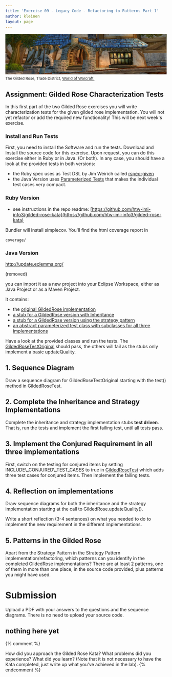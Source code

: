 ```yaml
---
title: 'Exercise 09 - Legacy Code - Refactoring to Patterns Part 1'
author: kleinen
layout: page
---
```



![The Gilded Rose](../images/The_Gilded_Rose.jpg)
<small class = "float-right">The Gilded Rose, Trade District, [World of Warcraft.](http://www.wowwiki.com/Gilded_Rose)</small>

## Assignment: Gilded Rose Characterization Tests

In this first part of the two Gilded Rose exercises you will write characterization tests for the given gilded rose implementation. You will not yet refactor or add the required new functionality! This will be next week's exercise.


### Install and Run Tests
First, you need to install the Software and run the tests.
Download and Install the source code for this exercise. Upon request, you can do this exercise either in Ruby or in Java. (Or both).
In any case, you should have a look at the provided tests in both versions:

* the Ruby spec uses as Test DSL by Jim Weirich called [rspec-given](https://github.com/jimweirich/rspec-given)
* the Java Version uses [Parameterized Tests](http://junit.sourceforge.net/javadoc_40/org/junit/runners/Parameterized.html) that makes the individual test cases very compact.


### Ruby Version

* see instructions in the repo readme: [https://github.com/htw-imi-info3/gilded-rose-kata](https://github.com/htw-imi-info3/gilded-rose-kata)

Bundler will install simplecov. You'll find the html coverage report in

    coverage/

### Java Version


http://update.eclemma.org/


(removed)

you can import it as a new project into your Eclipse Workspace, either as Java Project or as a Maven Project.

It contains:

 *  the [original GildedRose implementation][4]
 *  [a stub for a GildedRose version with Inheritance][5]
 *  [a stub for a GildedRose version using the strategy pattern][6]
 *  [an abstract parameterized test class with subclasses for all three implementations][7]


Have a look at the provided classes and run the tests. The [GildedRoseTestOriginal][8] should pass, the others will fail as the stubs only implement a basic updateQuality.

## 1. Sequence Diagram

Draw a sequence diagram for GildedRoseTestOriginal starting with the test() method in GildedRoseTest.

## 2. Complete the Inheritance and Strategy Implementations

 Complete the inheritance and strategy implementation stubs **test driven**. That is, run the tests and implement the first failing test, until all tests pass.

## 3. Implement the Conjured Requirement in all three implementations

First, switch on the testing for conjured items by setting INCLUDE\\_CONJURED\\_TEST\_CASES to true in [GildedRoseTest][7] which adds three test cases for conjured items. Then implement the failing tests.

## 4. Reflection on implementations

 Draw sequence diagrams for both the inheritance and the strategy implementation starting at the call to GildedRose.updateQuality().

 Write a short reflection (3-4 sentences) on what you needed to do to implement the new requirement in the different implementations.

## 5. Patterns in the Gilded Rose

Apart from the Strategy Pattern in the Strategy Pattern implementation/refactoring, which patterns can you identify in the completed GildedRose implementations? There are at least 2 patterns, one of them in more than one place, in the source code provided, plus patterns you might have used.

# Submission

Upload a PDF with your answers to the questions and the sequence diagrams. There is no need to upload your source code.

[1]: http://www.informit.com/articles/article.aspx?p=169507&seqNum=2
[2]: http://www.oodesign.com/factory-method-pattern.html
[3]: http://www.oodesign.com/abstract-factory-pattern.html
[4]: https://github.com/info3/assignment\_3/blob/master/GildedRoseWithTest/src/main/java/gildedrose/original/GildedRose.java
[5]: https://github.com/info3/assignment\_3/tree/master/GildedRoseWithTest/src/main/java/gildedrose/inheritance
[6]: https://github.com/info3/assignment\_3/tree/master/GildedRoseWithTest/src/main/java/gildedrose/strategy
[7]: https://github.com/info3/assignment\_3/blob/master/GildedRoseWithTest/src/test/java/gildedrose/GildedRoseTest.java
[8]: https://github.com/info3/assignment\_3/blob/master/GildedRoseWithTest/src/test/java/gildedrose/GildedRoseTestOriginal.java




## nothing here yet
{% comment %}

How did you approach the Gilded Rose Kata? What problems did you experience? What did you learn? (Note that it is not necessary to have the Kata completed, just write up what you've achieved in the lab).
{% endcomment %}
